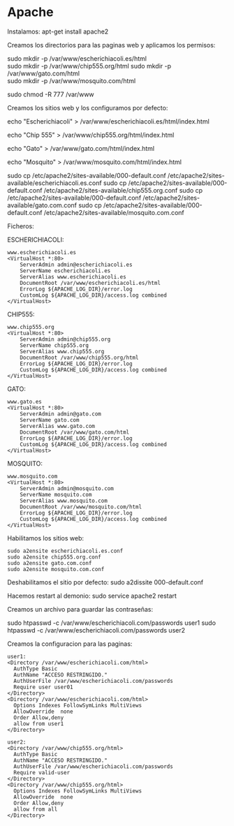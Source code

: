 # Apache

Instalamos:
  apt-get install apache2
  
Creamos los directorios para las paginas web y aplicamos los permisos:

  sudo mkdir -p /var/www/escherichiacoli.es/html  
  sudo mkdir -p /var/www/chip555.org/html
  sudo mkdir -p /var/www/gato.com/html  
  sudo mkdir -p /var/www/mosquito.com/html 
  
  sudo chmod -R 777 /var/www
  
Creamos los sitios web y los configuramos por defecto:
  
  echo "Escherichiacoli" > /var/www/escherichiacoli.es/html/index.html
  
  echo "Chip 555" > /var/www/chip555.org/html/index.html
  
  echo "Gato" > /var/www/gato.com/html/index.html
  
  echo "Mosquito" > /var/www/mosquito.com/html/index.html
  

              
  sudo cp /etc/apache2/sites-available/000-default.conf /etc/apache2/sites-available/escherichiacoli.es.conf
  sudo cp /etc/apache2/sites-available/000-default.conf /etc/apache2/sites-available/chip555.org.conf
  sudo cp /etc/apache2/sites-available/000-default.conf /etc/apache2/sites-available/gato.com.conf
  sudo cp /etc/apache2/sites-available/000-default.conf /etc/apache2/sites-available/mosquito.com.conf
 
 Ficheros:
     
   ESCHERICHIACOLI:
    
    www.escherichiacoli.es
    <VirtualHost *:80>
        ServerAdmin admin@escherichiacoli.es
        ServerName escherichiacoli.es
        ServerAlias www.escherichiacoli.es
        DocumentRoot /var/www/escherichiacoli.es/html
        ErrorLog ${APACHE_LOG_DIR}/error.log
        CustomLog ${APACHE_LOG_DIR}/access.log combined
    </VirtualHost>
  
  CHIP555:
  
    www.chip555.org
    <VirtualHost *:80>
        ServerAdmin admin@chip555.org
        ServerName chip555.org
        ServerAlias www.chip555.org
        DocumentRoot /var/www/chip555.org/html
        ErrorLog ${APACHE_LOG_DIR}/error.log
        CustomLog ${APACHE_LOG_DIR}/access.log combined
    </VirtualHost>
    
  GATO:
  
    www.gato.es
    <VirtualHost *:80>
        ServerAdmin admin@gato.com
        ServerName gato.com
        ServerAlias www.gato.com
        DocumentRoot /var/www/gato.com/html
        ErrorLog ${APACHE_LOG_DIR}/error.log
        CustomLog ${APACHE_LOG_DIR}/access.log combined
    </VirtualHost>
    
   MOSQUITO:
   
    www.mosquito.com
    <VirtualHost *:80>
        ServerAdmin admin@mosquito.com
        ServerName mosquito.com
        ServerAlias www.mosquito.com
        DocumentRoot /var/www/mosquito.com/html
        ErrorLog ${APACHE_LOG_DIR}/error.log
        CustomLog ${APACHE_LOG_DIR}/access.log combined
    </VirtualHost>
    
 Habilitamos los sitios web:
 
    sudo a2ensite escherichiacoli.es.conf
    sudo a2ensite chip555.org.conf
    sudo a2ensite gato.com.conf
    sudo a2ensite mosquito.com.conf
    
Deshabilitamos el sitio por defecto:  sudo a2dissite 000-default.conf

Hacemos restart al demonio:  sudo service apache2 restart

Creamos un archivo para guardar las contraseñas:

sudo htpasswd -c /var/www/escherichiacoli.com/passwords user1
sudo htpasswd  -c /var/www/escherichiacoli.com/passwords user2

Creamos la configuracion para las paginas:

    user1:
    <Directory /var/www/escherichiacoli.com/html>
      AuthType Basic
      AuthName "ACCESO RESTRINGIDO."
      AuthUserFile /var/www/escherichiacoli.com/passwords
      Require user user01
    </Directory>
    <Directory /var/www/escherichiacoli.com/html>        
      Options Indexes FollowSymLinks MultiViews
      AllowOverride  none
      Order Allow,deny
      allow from user1
    </Directory>

    user2:
    <Directory /var/www/chip555.org/html>
      AuthType Basic
      AuthName "ACCESO RESTRINGIDO."
      AuthUserFile /var/www/escherichiacoli.com/passwords
      Require valid-user
    </Directory>
    <Directory /var/www/chip555.org/html>        
      Options Indexes FollowSymLinks MultiViews
      AllowOverride  none
      Order Allow,deny
      allow from all
    </Directory>

